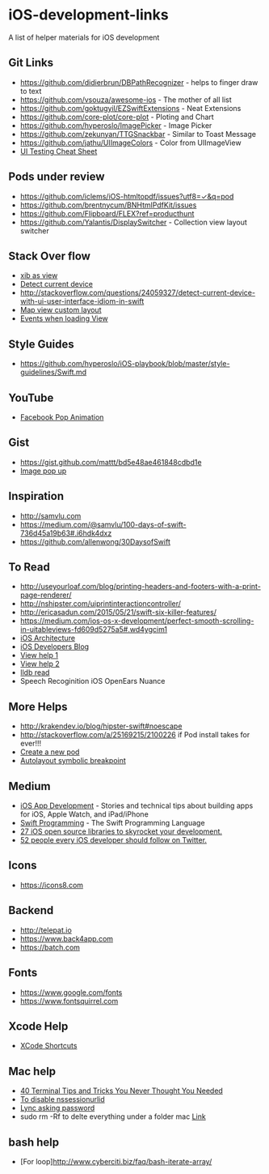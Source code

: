 # iOS-development-links
A list of helper materials for iOS development 

## Git Links 

* https://github.com/didierbrun/DBPathRecognizer - helps to finger draw to text
* https://github.com/vsouza/awesome-ios - The mother of all list
* https://github.com/goktugyil/EZSwiftExtensions - Neat Extensions
* https://github.com/core-plot/core-plot - Ploting and Chart 
* https://github.com/hyperoslo/ImagePicker - Image Picker
* https://github.com/zekunyan/TTGSnackbar - Similar to Toast Message
* https://github.com/jathu/UIImageColors - Color from UIImageView
* [UI Testing Cheat Sheet](https://github.com/joemasilotti/UI-Testing-Cheat-Sheet#basic-functionality)

## Pods under review

* https://github.com/iclems/iOS-htmltopdf/issues?utf8=✓&q=pod
* https://github.com/brentnycum/BNHtmlPdfKit/issues
* https://github.com/Flipboard/FLEX?ref=producthunt
* https://github.com/Yalantis/DisplaySwitcher - Collection view layout switcher

## Stack Over flow
* [xib as view](http://stackoverflow.com/questions/24370061/assign-xib-to-the-uiview-in-swift)
* [Detect current device](http://stackoverflow.com/questions/24059327/detect-current-device-with-ui-user-interface-idiom-in-swift)
* http://stackoverflow.com/questions/24059327/detect-current-device-with-ui-user-interface-idiom-in-swift
* [Map view custom layout](http://stackoverflow.com/questions/32581049/mapkit-ios-9-detailcalloutaccessoryview-usage/32897201#32897201)
* [Events when loading View](http://stackoverflow.com/a/4502761/2100226)

## Style Guides

* https://github.com/hyperoslo/iOS-playbook/blob/master/style-guidelines/Swift.md

## YouTube

* [Facebook Pop Animation](https://www.youtube.com/watch?v=EdlM6zQ_ArI) 

## Gist

* https://gist.github.com/mattt/bd5e48ae461848cdbd1e
* [Image pop up](https://gist.github.com/williamhqs/13115ac665266750bd38)

## Inspiration

* http://samvlu.com
* https://medium.com/@samvlu/100-days-of-swift-736d45a19b63#.i6hdk4dxz
* https://github.com/allenwong/30DaysofSwift

## To Read

* http://useyourloaf.com/blog/printing-headers-and-footers-with-a-print-page-renderer/
* http://nshipster.com/uiprintinteractioncontroller/
* http://ericasadun.com/2015/05/21/swift-six-killer-features/ 
* https://medium.com/ios-os-x-development/perfect-smooth-scrolling-in-uitableviews-fd609d5275a5#.wd4ygcim1
* [iOS Architecture](https://medium.com/ios-os-x-development/ios-architecture-patterns-ecba4c38de52#.ojm6yg8sd)
* [iOS Developers Blog](http://blog.ios-developers.io)
* [View help 1](https://developer.apple.com/library/ios/documentation/WindowsViews/Conceptual/ViewPG_iPhoneOS/WindowsandViews/WindowsandViews.html)
* [View help 2](https://developer.apple.com/library/ios/documentation/WindowsViews/Conceptual/ViewPG_iPhoneOS/WindowsandViews/WindowsandViews.html)
* [lldb read](https://www.objc.io/issues/19-debugging/lldb-debugging/)
* Speech Recoginition iOS OpenEars  Nuance

## More Helps

* http://krakendev.io/blog/hipster-swift#noescape 
* http://stackoverflow.com/a/25169215/2100226 if Pod install takes for ever!!!
* [Create a new pod](http://code.tutsplus.com/tutorials/creating-your-first-cocoapod--cms-24332)
* [Autolayout symbolic breakpoint](http://nshint.io/blog/2015/08/17/autolayout-breakpoints/)

## Medium
* [iOS App Development](https://medium.com/ios-os-x-development) - Stories and technical tips about building apps for iOS, Apple Watch, and iPad/iPhone
* [Swift Programming](https://medium.com/swift-programming) - The Swift Programming Language
* [27 iOS open source libraries to skyrocket your development.](https://medium.com/app-coder-io/27-ios-open-source-libraries-to-skyrocket-your-development-301b67d3124c#.fahwawrwz)
* [52 people every iOS developer should follow on Twitter.](https://medium.com/app-coder-io/52-people-every-ios-developer-should-follow-on-twitter-25ca8915369a#.7s4c09udh)
 
## Icons
* https://icons8.com

## Backend
* http://telepat.io
* https://www.back4app.com
* https://batch.com

## Fonts
* https://www.google.com/fonts
* https://www.fontsquirrel.com

## Xcode Help
* [XCode Shortcuts](http://supereasyapps.com/blog/2014/9/15/14-xcode-time-saving-shortcuts-memorize-and-improve-your-productivity)

## Mac help
* [40 Terminal Tips and Tricks You Never Thought You Needed](http://computers.tutsplus.com/tutorials/40-terminal-tips-and-tricks-you-never-thought-you-needed--mac-51192)
* [To disable nssessionurlid](https://discussions.apple.com/message/30070768#30070768)
* [Lync asking password](http://answers.microsoft.com/en-us/msoffice/forum/msoffice_sfb/lync-2011-for-mac-keeps-asking-for-credentials/6683f1a4-edc4-4890-a171-1349262a0614?auth=1)
* sudo rm -Rf <Folder Name> to delte everything under a folder mac [Link](http://superuser.com/questions/647574/why-cant-i-delete-this-file)

## bash help
* [For loop]http://www.cyberciti.biz/faq/bash-iterate-array/

